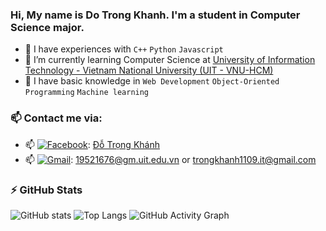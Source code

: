### Hi, My name is Do Trong Khanh. I'm a student in Computer Science major.
  - 🎾 I have experiences with ```C++``` ```Python``` ```Javascript```      
  - 🎾 I’m currently learning Computer Science at [University of Information Technology - Vietnam National University (UIT - VNU-HCM)](https://en.uit.edu.vn/overview-vnuhcm-university-information-technology)   
   - 🎾 I have basic knowledge in ```Web Development``` `Object-Oriented Programming` ```Machine learning```    

### 📫 Contact me via:
   - 📫 [<img alt="Facebook" src="https://img.shields.io/badge/Facebook-%231877F2.svg?&style=for-the-badge&logo=Facebook&logoColor=white"/>](https://www.facebook.com/khanh.do.7923030): [Đỗ Trọng Khánh](https://www.facebook.com/khanh.do.7923030)
   - 📫 [<img alt="Gmail" src="https://img.shields.io/badge/Gmail-D14836?style=for-the-badge&logo=gmail&logoColor=white"/>](luongphambao1901@gmail.com): [19521676@gm.uit.edu.vn](mailto:19521676@gm.uit.edu.vn) or [trongkhanh1109.it@gmail.com](mailto:trongkhanh1109.it@gmail.com)

### :zap: GitHub Stats
![GitHub stats](https://github-readme-stats.vercel.app/api?username=trong-khanh-1109&show_icons=true&theme=tokyonight)
![Top Langs](https://github-readme-stats.vercel.app/api/top-langs/?username=trong-khanh-1109&layout=compact)
![GitHub Activity Graph](https://activity-graph.herokuapp.com/graph?username=trong-khanh-1109)  
